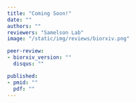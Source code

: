 ```yaml
---
title: "Coming Soon!"
date: ""
authors: ""
reviewers: "Samelson Lab"
image: "/static/img/reviews/biorxiv.png"

peer-review:
- biorxiv_version: ""
  disqus: ""

published:
- pmid: ""
  pdf: ""
---
```

